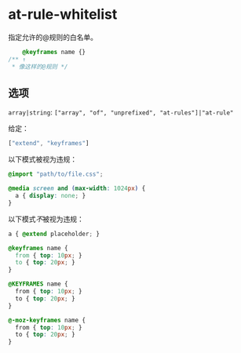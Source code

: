 # at-rule-whitelist

指定允许的@规则的白名单。

```css
    @keyframes name {}
/** ↑
 * 像这样的@规则 */
```

## 选项

`array|string`: `["array", "of", "unprefixed", "at-rules"]|"at-rule"`

给定：

```js
["extend", "keyframes"]
```

以下模式被视为违规：

```css
@import "path/to/file.css";
```

```css
@media screen and (max-width: 1024px) {
  a { display: none; }
}
```

以下模式*不*被视为违规：

```css
a { @extend placeholder; }
```

```css
@keyframes name {
  from { top: 10px; }
  to { top: 20px; }
}
```

```css
@KEYFRAMES name {
  from { top: 10px; }
  to { top: 20px; }
}
```

```css
@-moz-keyframes name {
  from { top: 10px; }
  to { top: 20px; }
}
```
